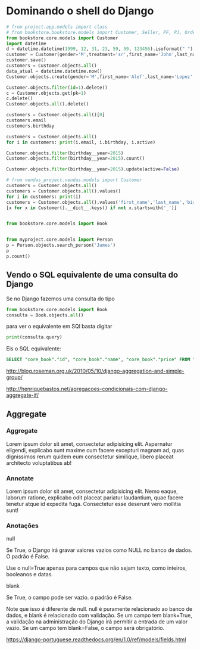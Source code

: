 # Dominando o shell do Django

```python
# from project.app.models import class
# from bookstore.bookstore.models import Customer, Seller, PF, PJ, Ordered, Sale, Author, Publisher, Book, Store
from bookstore.core.models import Customer
import datetime
d = datetime.datetime(1999, 12, 31, 23, 59, 59, 123456).isoformat(" ")
customer = Customer(gender='M',treatment='sr',first_name='John',last_name='Smith',birthday=d,email='js@example.com')
customer.save()
customers = Customer.objects.all()
data_atual = datetime.datetime.now()
Customer.objects.create(gender='M',first_name='Alef',last_name='Lopez',birthday=data_atual,email='al@example.com')

Customer.objects.filter(id=1).delete()
c = Customer.objects.get(pk=1)
c.delete()
Customer.objects.all().delete()

customers = Customer.objects.all()[0]
customers.email
customers.birthday

customers = Customer.objects.all()
for i in customers: print(i.email, i.birthday, i.active)

Customer.objects.filter(birthday__year=2015)
Customer.objects.filter(birthday__year=2015).count()

Customer.objects.filter(birthday__year=2015).update(active=False)

# from vendas_project.vendas.models import Customer
customers = Customer.objects.all()
customers = Customer.objects.all().values()
for i in customers: print(i)
customers = Customer.objects.all().values('first_name','last_name','birthday')
[x for x in Customer().__dict__.keys() if not x.startswith('_')]


from bookstore.core.models import Book


from myproject.core.models import Person
p = Person.objects.search_person('James')
p
p.count()
```



## Vendo o SQL equivalente de uma consulta do Django

Se no Django fazemos uma consulta do tipo

```python
from bookstore.core.models import Book
consulta = Book.objects.all()
```

para ver o equivalente em SQl basta digitar

```python
print(consulta.query)
```

Eis o SQL equivalente:

```sql
SELECT "core_book"."id", "core_book"."name", "core_book"."price" FROM "core_book" ORDER BY "core_book"."name" ASC
```

http://blog.roseman.org.uk/2010/05/10/django-aggregation-and-simple-group/

http://henriquebastos.net/agregacoes-condicionais-com-django-aggregate-if/

## Aggregate

### Aggregate

Lorem ipsum dolor sit amet, consectetur adipisicing elit. Aspernatur eligendi, explicabo sunt maxime cum facere excepturi magnam ad, quas dignissimos rerum quidem eum consectetur similique, libero placeat architecto voluptatibus ab!

### Annotate

Lorem ipsum dolor sit amet, consectetur adipisicing elit. Nemo eaque, laborum ratione, explicabo odit placeat pariatur laudantium, quae facere tenetur atque id expedita fuga. Consectetur esse deserunt vero mollitia sunt!




### Anotações

null

Se True, o Django irá gravar valores vazios como NULL no banco de dados. O padrão é False.

Use o null=True apenas para campos que não sejam texto, como inteiros, booleanos e datas.

blank

Se True, o campo pode ser vazio. o padrão é False.

Note que isso é diferente de null. null é puramente relacionado ao banco de dados, e blank é relacionado com validação. Se um campo tem blank=True, a validação na administração do Django irá permitir a entrada de um valor vazio. Se um campo tem blank=False, o campo será obrigatório.


https://django-portuguese.readthedocs.org/en/1.0/ref/models/fields.html